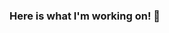 ### Here is what I'm working on! 👋

<!--
**maulsparks/maulsparks** is a ✨ _special_ ✨ repository because its `README.md` (this file) appears on your GitHub profile.

Here are some ideas to get you started:

- 🔭 I’m currently working on ... AWS Certifications
- 🌱 I’m currently learning ... GCP
- 👯 I’m looking to collaborate on ... Huggingface
- 🤔 I’m looking for help with ... NLP
- 💬 Ask me about ... Anything!
- 📫 How to reach me: ... michaelrodriguez3@me.com
- 😄 Pronouns: ... He/Him
- ⚡ Fun fact: ... Shall we play a game? I love CHESS!! <-- NERD
-->
